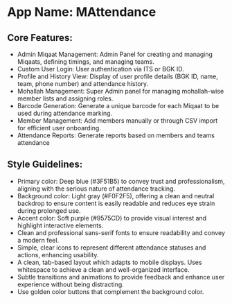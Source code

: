 # **App Name**: MAttendance

## Core Features:

- Admin Miqaat Management: Admin Panel for creating and managing Miqaats, defining timings, and managing teams.
- Custom User Login: User authentication via ITS or BGK ID.
- Profile and History View: Display of user profile details (BGK ID, name, team, phone number) and attendance history.
- Mohallah Management: Super Admin panel for managing mohallah-wise member lists and assigning roles.
- Barcode Generation: Generate a unique barcode for each Miqaat to be used during attendance marking.
- Member Management: Add members manually or through CSV import for efficient user onboarding.
- Attendance Reports: Generate reports based on members and teams attendance

## Style Guidelines:

- Primary color: Deep blue (#3F51B5) to convey trust and professionalism, aligning with the serious nature of attendance tracking.
- Background color: Light gray (#F0F2F5), offering a clean and neutral backdrop to ensure content is easily readable and reduces eye strain during prolonged use.
- Accent color: Soft purple (#9575CD) to provide visual interest and highlight interactive elements.
- Clean and professional sans-serif fonts to ensure readability and convey a modern feel.
- Simple, clear icons to represent different attendance statuses and actions, enhancing usability.
- A clean, tab-based layout which adapts to mobile displays. Uses whitespace to achieve a clean and well-organized interface.
- Subtle transitions and animations to provide feedback and enhance user experience without being distracting.
- Use golden color buttons that complement the background color.